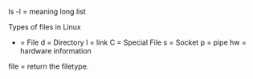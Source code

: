 ls -l = meaning long list

Types of files in Linux
 - = File
 d = Directory
 l = link
 C = Special File
 s = Socket
 p = pipe
 hw = hardware information

file <filename> = return the filetype.

